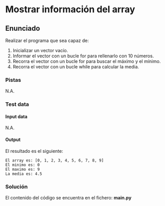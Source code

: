 # Mostrar información del array
## Enunciado
Realizar el programa que sea capaz de:
1. Inicializar un vector vacío.
2. Informar el vector con un bucle for para rellenarlo con 10 números.
3. Recorra el vector con un bucle for para buscar el máximo y el mínimo.
4. Recorra el vector con un bucle while para calcular la media.

### Pistas
N.A.

### Test data
#### Input data
N.A.

#### Output
El resultado es el siguiente:
```
El array es: [0, 1, 2, 3, 4, 5, 6, 7, 8, 9]
El minimo es: 0
El maximo es: 9
La media es: 4.5
```

### Solución
El contenido del código se encuentra en el fichero: **main.py**
